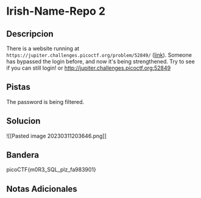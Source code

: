 # Irish-Name-Repo 2

## Descripcion
There is a website running at `https://jupiter.challenges.picoctf.org/problem/52849/` ([link](https://jupiter.challenges.picoctf.org/problem/52849/)). Someone has bypassed the login before, and now it's being strengthened. Try to see if you can still login! or http://jupiter.challenges.picoctf.org:52849

## Pistas
The password is being filtered.

## Solucion 
![[Pasted image 20230311203646.png]]

## Bandera
picoCTF{m0R3_SQL_plz_fa983901}

## Notas Adicionales 

